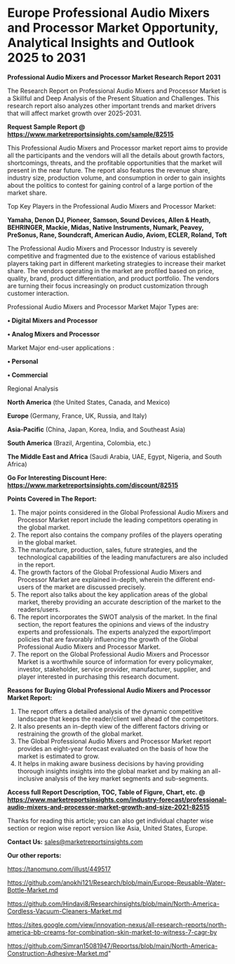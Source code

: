 # Europe Professional Audio Mixers and Processor Market Opportunity, Analytical Insights and Outlook 2025 to 2031

<strong>Professional Audio Mixers and Processor Market Research Report 2031</strong>

The Research Report on Professional Audio Mixers and Processor Market is a Skillful and Deep Analysis of the Present Situation and Challenges. This research report also analyzes other important trends and market drivers that will affect market growth over 2025-2031.

<strong>Request Sample Report @ <a href=https://www.marketreportsinsights.com/sample/82515>https://www.marketreportsinsights.com/sample/82515</a></strong>

This Professional Audio Mixers and Processor market report aims to provide all the participants and the vendors will all the details about growth factors, shortcomings, threats, and the profitable opportunities that the market will present in the near future. The report also features the revenue share, industry size, production volume, and consumption in order to gain insights about the politics to contest for gaining control of a large portion of the market share.

Top Key Players in the Professional Audio Mixers and Processor Market:

<strong>Yamaha, Denon DJ, Pioneer, Samson, Sound Devices, Allen & Heath, BEHRINGER, Mackie, Midas, Native Instruments, Numark, Peavey, PreSonus, Rane, Soundcraft, American Audio, Aviom, ECLER, Roland, Toft</strong>

The Professional Audio Mixers and Processor Industry is severely competitive and fragmented due to the existence of various established players taking part in different marketing strategies to increase their market share. The vendors operating in the market are profiled based on price, quality, brand, product differentiation, and product portfolio. The vendors are turning their focus increasingly on product customization through customer interaction.

Professional Audio Mixers and Processor Market Major Types are:

<strong>• Digital Mixers and Processor

• Analog Mixers and Processor</strong>

Market Major end-user applications :

<strong>• Personal

• Commercial</strong>

Regional Analysis

</u><strong><b>North America</b></strong> (the United States, Canada, and Mexico)

<strong><b>Europe </b></strong>(Germany, France, UK, Russia, and Italy)

<strong><b>Asia-Pacific</b></strong> (China, Japan, Korea, India, and Southeast Asia)

<strong><b>South America</b></strong> (Brazil, Argentina, Colombia, etc.)

<strong><b>The Middle East and Africa</b></strong> (Saudi Arabia, UAE, Egypt, Nigeria, and South Africa)

<strong>Go For Interesting Discount Here: <a href=https://www.marketreportsinsights.com/discount/82515>https://www.marketreportsinsights.com/discount/82515</a></strong>

<strong>Points Covered in The Report:</strong>
<ol>
  <li>The major points considered in the Global Professional Audio Mixers and Processor Market report include the leading competitors operating in the global market.</li>
  <li>The report also contains the company profiles of the players operating in the global market.</li>
  <li>The manufacture, production, sales, future strategies, and the technological capabilities of the leading manufacturers are also included in the report.</li>
  <li>The growth factors of the Global Professional Audio Mixers and Processor Market are explained in-depth, wherein the different end-users of the market are discussed precisely.</li>
  <li>The report also talks about the key application areas of the global market, thereby providing an accurate description of the market to the readers/users.</li>
  <li>The report incorporates the SWOT analysis of the market. In the final section, the report features the opinions and views of the industry experts and professionals. The experts analyzed the export/import policies that are favorably influencing the growth of the Global Professional Audio Mixers and Processor Market.</li>
  <li>The report on the Global Professional Audio Mixers and Processor Market is a worthwhile source of information for every policymaker, investor, stakeholder, service provider, manufacturer, supplier, and player interested in purchasing this research document.</li>
</ol>
<strong>Reasons for Buying Global Professional Audio Mixers and Processor Market Report:</strong>

<ol>
  <li>The report offers a detailed analysis of the dynamic competitive landscape that keeps the reader/client well ahead of the competitors.</li>
  <li>It also presents an in-depth view of the different factors driving or restraining the growth of the global market.</li>
  <li>The Global Professional Audio Mixers and Processor Market report provides an eight-year forecast evaluated on the basis of how the market is estimated to grow.</li>
  <li>It helps in making aware business decisions by having providing thorough insights insights into the global market and by making an all-inclusive analysis of the key market segments and sub-segments.</li>
</ol>
<strong>Access full Report Description, TOC, Table of Figure, Chart, etc. @ <a href=https://www.marketreportsinsights.com/industry-forecast/professional-audio-mixers-and-processor-market-growth-and-size-2021-82515>https://www.marketreportsinsights.com/industry-forecast/professional-audio-mixers-and-processor-market-growth-and-size-2021-82515</a></strong>


Thanks for reading this article; you can also get individual chapter wise section or region wise report version like Asia, United States, Europe.

<strong>Contact Us:</strong>
sales@marketreportsinsights.com

<strong>Our other reports:</strong>

<a href=https://tanomuno.com/illust/449517>https://tanomuno.com/illust/449517</a>

<a href=https://github.com/anokhi121/Research/blob/main/Europe-Reusable-Water-Bottle-Market.md>https://github.com/anokhi121/Research/blob/main/Europe-Reusable-Water-Bottle-Market.md</a>

<a href=https://github.com/Hindavi8/Researchinsights/blob/main/North-America-Cordless-Vacuum-Cleaners-Market.md>https://github.com/Hindavi8/Researchinsights/blob/main/North-America-Cordless-Vacuum-Cleaners-Market.md</a>

<a href=https://sites.google.com/view/innovation-nexus/all-research-reports/north-america-bb-creams-for-combination-skin-market-to-witness-7-cagr-by>https://sites.google.com/view/innovation-nexus/all-research-reports/north-america-bb-creams-for-combination-skin-market-to-witness-7-cagr-by</a>

<a href=https://github.com/Simran15081947/Reportss/blob/main/North-America-Construction-Adhesive-Market.md>https://github.com/Simran15081947/Reportss/blob/main/North-America-Construction-Adhesive-Market.md</a>"
